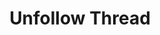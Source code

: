 ---
title: Unfollow Thread
excerpt: |-
  Unfollow a thread.

  Required scopes:
  + **post**
api:
  file: lolzteam-public-api-forum.json
  operationId: Threads.Unfollow
deprecated: false
hidden: false
metadata:
  title: ''
  description: ''
  robots: index
next:
  description: ''
---